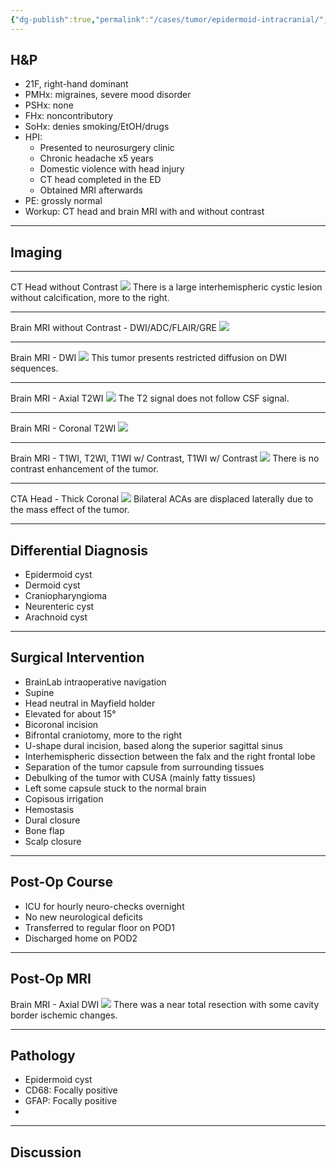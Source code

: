 ```yaml
---
{"dg-publish":true,"permalink":"/cases/tumor/epidermoid-intracranial/","tags":["tumor","tumor/brain","cyst"],"created":"2023-09-07T21:54:29.524-07:00","updated":"2023-09-07T23:05:03.243-07:00"}
---
```



## H&P

- 21F, right-hand dominant
- PMHx: migraines, severe mood disorder
- PSHx: none
- FHx: noncontributory
- SoHx: denies smoking/EtOH/drugs
- HPI: 
	- Presented to neurosurgery clinic
	- Chronic headache x5 years
	- Domestic violence with head injury
	- CT head completed in the ED
	- Obtained MRI afterwards
- PE: grossly normal
- Workup: CT head and brain MRI with and without contrast

---

## Imaging

---

CT Head without Contrast
![](https://i.imgur.com/OAgwaQU.png)
There is a large interhemispheric cystic lesion without calcification, more to the right.

---

Brain MRI without Contrast - DWI/ADC/FLAIR/GRE
![](https://i.imgur.com/WZlmylX.jpg)

---

Brain MRI - DWI
![](https://i.imgur.com/nFryY5K.png)
This tumor presents restricted diffusion on DWI sequences.

---

Brain MRI - Axial T2WI 
![](https://i.imgur.com/Y1sGv2a.jpg)
The T2 signal does not follow CSF signal.

---

Brain MRI - Coronal T2WI 
![](https://i.imgur.com/I3N1HcJ.jpg)

---

Brain MRI - T1WI, T2WI, T1WI w/ Contrast, T1WI w/ Contrast
![](https://i.imgur.com/uB6OCPR.jpg)
There is no contrast enhancement of the tumor.

---

CTA Head - Thick Coronal
![](https://i.imgur.com/hop2ItL.png)
Bilateral ACAs are displaced laterally due to the mass effect of the tumor.

---

## Differential Diagnosis

- Epidermoid cyst
- Dermoid cyst
- Craniopharyngioma
- Neurenteric cyst
- Arachnoid cyst

---

## Surgical Intervention

- BrainLab intraoperative navigation
- Supine
- Head neutral in Mayfield holder
- Elevated for about 15° 
- Bicoronal incision
- Bifrontal craniotomy, more to the right
- U-shape dural incision, based along the superior sagittal sinus
- Interhemispheric dissection between the falx and the right frontal lobe
- Separation of the tumor capsule from surrounding tissues
- Debulking of the tumor with CUSA (mainly fatty tissues)
- Left some capsule stuck to the normal brain
- Copisous irrigation
- Hemostasis
- Dural closure
- Bone flap 
- Scalp closure

---

## Post-Op Course

- ICU for hourly neuro-checks overnight
- No new neurological deficits
- Transferred to regular floor on POD1
- Discharged home on POD2

---

## Post-Op MRI

Brain MRI - Axial DWI
![](https://i.imgur.com/CS9ZeDx.png)
There was a near total resection with some cavity border ischemic changes.

---

## Pathology

- Epidermoid cyst
- CD68: Focally positive  
- GFAP: Focally positive  
- 
---

## Discussion
